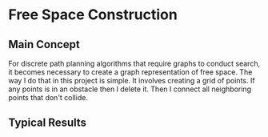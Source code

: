 # Free Space Construction

## Main Concept
For discrete path planning algorithms that require graphs to conduct search, it becomes necessary to create a graph representation of free space. The way I do that in this project is simple. It involves creating a grid of points. If any points is in an obstacle then I delete it. Then I connect all neighboring points that don't collide. 

## Typical Results
